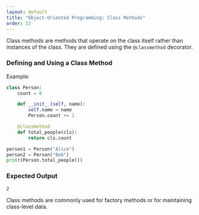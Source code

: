 ```yaml
---
layout: default
title: "Object-Oriented Programming: Class Methods"
order: 53
---
```


Class methods are methods that operate on the class itself rather than instances of the class. They are defined using the `@classmethod` decorator.

### Defining and Using a Class Method

Example:

```python
class Person:
    count = 0

    def __init__(self, name):
        self.name = name
        Person.count += 1

    @classmethod
    def total_people(cls):
        return cls.count

person1 = Person("Alice")
person2 = Person("Bob")
print(Person.total_people())
```

### Expected Output

```plaintext
2
```

Class methods are commonly used for factory methods or for maintaining class-level data.